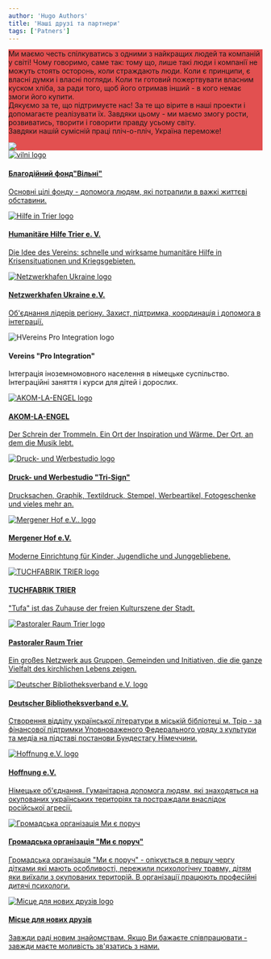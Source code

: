 ```yaml
---
author: 'Hugo Authors'
title: 'Наші друзі та партнери'
tags: ['Patners']
---
```


<div class='m-0 bg-fixed bg-cover'>
    <div style='background-color: rgba(220, 38, 38, 0.8)' class='py-8 my-12'>
        <div class='grid lg:grid-cols-2 3xl:gap-8 lg:gap-6 gap-4 mx-auto container px-7'>
        <div class='text-left flex flex-col justify-center'>
        <p class='text-white py-4 text-lg text-justify'>Ми маємо честь спілкуватись з одними з найкращих людей  та компаній у світі!
Чому говоримо, саме так: тому що, лише такі люди і компанії не можуть стоять осторонь, коли страждають люди. Коли є принципи, є власні думки і власні погляди. Коли ти готовий пожертвувати власним куском хліба, за ради того, щоб його отримав  інший - в кого немає змоги його купити. <br>
Дякуємо за те, що підтримуєте нас! За те що вірите в наші проекти і допомагаєте реалізувати їх. Завдяки цьому - ми маємо змогу рости, розвиватись, творити і говорити правду усьому світу. <br>
Завдяки нашій сумісній праці пліч-о-пліч, Україна переможе! </p>
    </div>
    <div class='flex flex-col justify-center relative p-0'>
        <img src='/partnersImg/partners_ukr-flag.webp' class='pb-2 md:w-full lg:w-full 3xl:w-full m-auto md:m-0 lg:m-0 3xl:m-0'>	
    </div>
    </div>
    </div>
</div>
<div class='grid gap-6 md:grid-cols-2 grid-cols-1 md:gap-8 lg:gap-16 2xl:grid-cols-3 m-4'>
<!-- vilni -->
<a href="https://vilni.top/" target="_blank"><div class='relative dark:bg-white dark:text-black grid gap-0 grid-flow-row justify-items-center lg:grid-cols-2 grid-cols-1 md:max-xl-flex h-full border-2 border-red-300 hover:border-red-600 hover:shadow-2xl hover:text-blue-900 dark:hover:border-blue-600 p-8 m-2 rounded shadow-lg shadow-black dark:border-white'>
<div class='flex flex-col justify-around'>

<img src="/partnersImg/partners_vilni.webp" class="min-w-full h-4/5 md:w-1/2 my-0" alt="vilni logo" >
</div>
<div class='flex flex-col flex-wrap justify-around mx-6 my-0 md:justify-center md:-mt-12 lg:mt-0'>
<h4 class='text-xl text-red-500 font-semibold p-2 text-center md:mt-0'>Благодійний фонд"Вільні"</h4>
            <p class='px-0 pb-2 mt-0 md:mt-0'>
Основні цілі фонду - допомога людям, які потрапили в важкі життєві обставини.</p>
</div>
</div></a>
<!-- hilfe-trier -->
<a href="https://hilfe-trier.de/" target="_blank"><div class='relative dark:bg-white dark:text-black grid gap-0 grid-flow-row justify-items-center lg:grid-cols-2  grid-cols-1 md:max-xl-flex h-full border-2 border-red-300 hover:border-red-600 hover:shadow-2xl hover:text-blue-900 dark:hover:border-blue-600 p-8 m-2 rounded shadow-lg shadow-black dark:border-white'>
<div class='flex flex-col justify-around'>
<img src="/partnersImg/partners_hilfe.webp" class="w-10/12 mx-auto my-2 " alt="Hilfe in Trier logo">
</div>
<div class='flex flex-col flex-wrap justify-around m-2 md:justify-center md:w-full'>
<h4 class='text-xl text-red-500 font-semibold p-2 text-center md:my-0'>Humanitäre Hilfe Trier e. V. </h4>
            <p class='px-2 pb-2 mt-0 md:mt-0'>
Die Idee des Vereins: schnelle und wirksame humanitäre Hilfe in Krisensituationen und Kriegsgebieten.</p>
</div>
</div></a>
<!-- Netzwerkhafen Ukraine -->
<a href="https://www.netzwerkhafen.com/" target="_blank"><div class='relative dark:bg-white dark:text-black grid gap-0 grid-flow-row justify-items-center lg:grid-cols-2  grid-cols-1 md:max-xl-flex h-full py-12 border-2 border-red-300 hover:border-red-600 hover:shadow-2xl hover:text-blue-900 dark:hover:border-blue-600 p-8 m-2 rounded shadow-lg shadow-black dark:border-white'>
<div class='flex flex-col justify-around'>
<img src="/partnersImg/partners_netzwerk.webp" class="w-4/5 mx-auto my-2" alt="Netzwerkhafen Ukraine logo">

</div>
<div class='flex flex-col flex-wrap justify-around m-2 md:justify-center'>
<h4 class='text-xl text-red-500 font-semibold p-2 text-center md:my-0'>Netzwerkhafen Ukraine e.V. </h4>
            <p class='px-2 pb-2 mt-0 md:mt-0'>
Об'єднання лідерів регіону. Захист, підтримка, координація і допомога в інтеграції.</p>
</div>
</div></a>
<!-- Vereins "Pro Integration" -->
<div class='relative dark:bg-white dark:text-black grid gap-2 grid-flow-row justify-items-center lg:grid-cols-2 md:grid-cols-1  grid-cols-1 md:max-xl-flex h-full py-12 border-2 p-8 border-red-300 m-2 rounded shadow-lg  shadow-black dark:border-white dark:shadow-white'>
<div class='flex flex-col justify-around'>
<img src="/partnersImg/partners_pro-integr.webp" class="w-full mx-auto my-8" alt="HVereins Pro Integration logo">
</div>
<div class='flex flex-col flex-wrap justify-around m-2 md:justify-center'>
<h4 class='text-xl text-red-500 font-semibold p-2 text-center md:my-0'>Vereins "Pro Integration" </h4>
            <p class='px-2 pb-2 mt-0 md:mt-0'>
Інтеграція іноземномовного населення в німецьке суспільство. Інтеграційні заняття і курси для дітей і дорослих.</p>
</div>
</div>
<!-- AKOM-LA-ENGEL -->
<a href="http://www.akomlaengel.de/" target="_blank"><div class='relative dark:bg-white dark:text-black grid gap-0 grid-flow-row justify-items-center lg:grid-cols-2  grid-cols-1 md:max-xl-flex h-full py-12 border-2 border-red-300 hover:border-red-600 hover:shadow-2xl hover:text-blue-900 dark:hover:border-blue-600 p-8 m-2 rounded shadow-lg shadow-black dark:border-white'>
 <div class='flex flex-col justify-around'>

<img src="/partnersImg/partners_acom.webp" class="w-10/12 h-10/12 mx-auto my-2 " alt="AKOM-LA-ENGEL logo">

</div>
<div class='flex flex-col flex-wrap justify-around m-2 md:justify-center'>
<h4 class='text-xl text-red-500 font-semibold p-2 text-center md:my-0'>AKOM-LA-ENGEL </h4>
            <p class='px-2 pb-2 mt-0 md:mt-0'>
Der Schrein der Trommeln. 
Ein Ort der Inspiration und Wärme.
Der Ort, an dem die Musik lebt. </p>
</div>
</div></a>
<!-- Druck- und Werbestudio-->
<a href="http://tri-sign.de/" target="_blank"> <div class='relative dark:bg-white dark:text-black grid gap-0 grid-flow-row justify-items-center lg:grid-cols-2  grid-cols-1 md:max-xl-flex h-full py-12 border-2 border-red-300 hover:border-red-600 hover:shadow-2xl hover:text-blue-900 dark:hover:border-blue-600 p-8 m-2 rounded shadow-lg shadow-black dark:border-white'>
<div class='flex flex-col justify-around'>
<img src="/partnersImg/partners_trisign.webp" class="w-10/12 h-10/12 mx-auto " alt="Druck- und Werbestudio logo">
</div>
<div class='flex flex-col flex-wrap justify-around m-2 md:justify-center'>
<h4 class='text-xl text-red-500 font-semibold p-2 text-center md:my-0'>Druck- und Werbestudio "Tri-Sign" </h4>
            <p class='px-2 pb-2 mt-0 md:mt-0'>
Drucksachen, Graphik, Textildruck, Stempel, Werbeartikel, Fotogeschenke und vieles mehr an.</p>
</div>
</div></a>
<!-- Mergener Hof e.V. -->
<a href="http://mjctrier.de/" target="_blank"> <div class='relative dark:bg-white dark:text-black grid gap-0 grid-flow-row justify-items-center lg:grid-cols-2  grid-cols-1 py-20 md:max-xl-flex h-full border-2 border-red-300 hover:border-red-600 hover:shadow-2xl hover:text-blue-900 dark:hover:border-blue-600 p-8 m-2 rounded shadow-lg shadow-black dark:border-white'>
<div class='flex flex-col justify-around'>
<img src="/partnersImg/partners_mjc.webp" class="w-10/12 h-10/12 mx-auto " alt="Mergener Hof e.V.. logo">

</div>
<div class='flex flex-col flex-wrap justify-around m-2 md:justify-center'>
<h4 class='text-xl text-red-500 font-semibold p-2 text-center md:my-0'>Mergener Hof e.V. </h4>
            <p class='px-2 pb-2 mt-0 md:mt-0'>
Moderne Einrichtung für Kinder, Jugendliche und Junggebliebene.</p>
</div>
</div></a>
<!-- TUCHFABRIK TRIER -->
<a href="https://tufa-trier.de/" target="_blank"> <div class='relative dark:bg-white dark:text-black grid gap-0 grid-flow-row justify-items-center lg:grid-cols-2  grid-cols-1 md:max-xl-flex h-full py-20 border-2 border-red-300 hover:border-red-600 hover:shadow-2xl hover:text-blue-900 dark:hover:border-blue-600 p-8 m-2 rounded shadow-lg shadow-black dark:border-white'>
<div class='flex flex-col justify-around'>
<img src="/partnersImg/partners_tufa.webp" class="w-10/12 h-10/12 mx-auto my-2 " alt="TUCHFABRIK TRIER logo">
</div>
<div class='flex flex-col flex-wrap justify-around m-2 md:justify-center'>
<h4 class='text-xl text-red-500 font-semibold p-2 text-center md:my-0'>TUCHFABRIK TRIER</h4>
            <p class='px-2 pb-2 mt-0 md:mt-0'>
"Tufa" ist das Zuhause der freien Kulturszene der Stadt.</p>
</div>
</div></a>
<!-- Pastoraler Raum Trier -->
<a href="https://www.pr-trier.de/" target="_blank"> <div class='relative dark:bg-white dark:text-black grid gap-0 grid-flow-row justify-items-center lg:grid-cols-2  grid-cols-1 md:max-xl-flex h-full border-2 py-12 md:py-0 border-red-300 hover:border-red-600 hover:shadow-2xl hover:text-blue-900 dark:hover:border-blue-600 p-8 m-2 rounded shadow-lg shadow-black dark:border-white'>
<div class='flex flex-col justify-around'>
<img src="/partnersImg/partners_pastoralen.webp" class="w-1/2 h-2/3 mx-auto" alt="Pastoraler Raum Trier logo">
	
</div>
<div class='flex flex-col flex-wrap justify-between my-0 md:my-2 md:justify-center'>
<h4 class='text-xl text-red-500 font-semibold p-2 text-center my-0'>Pastoraler Raum Trier</h4>
            <p class='px-2 pb-2 mt-0 md:mt-0'>
Ein großes Netzwerk aus Gruppen, Gemeinden und Initiativen, die die ganze Vielfalt des kirchlichen Lebens zeigen. </p>
</div>
</div></a>
<!-- Deutscher Bibliotheksverband e.V. -->
<a href="https://www.bibliotheksverband.de/" target="_blank"> <div class='relative dark:bg-white dark:text-black grid gap-0 grid-flow-row justify-items-center lg:grid-cols-2  grid-cols-1 md:max-xl-flex h-full border-2 border-red-300 hover:border-red-600 hover:shadow-2xl hover:text-blue-900 dark:hover:border-blue-600 p-8 m-2 rounded shadow-lg shadow-black dark:border-white'>
<div class='flex flex-col justify-around'>
<img src="/partnersImg/partners_dbv.webp" class="w-3/4 h-3/4 mx-auto my-2 " alt="Deutscher Bibliotheksverband e.V. logo">

</div>
<div class='flex flex-col flex-wrap justify-between mx-0 md:justify-center'>
<h4 class='text-xl text-red-500 font-semibold p-2 text-center mt-0'>Deutscher Bibliotheksverband e.V.</h4>
            <p class='px-2 pb-2 mt-0 md:mt-0'>
Створення відділу української літератури в міській бібліотеці м. Трір - за фінансової підтримки 
Уповноваженого Федерального уряду з культури та медіа на підставі постанови Бундестагу Німеччини.</p>
</div>
</div></a>
<!-- Hoffnung e.V. -->
<a href="https://www.facebook.com/mwanzek1" target="_blank"> <div class='relative dark:bg-white dark:text-black grid gap-0 grid-flow-row justify-items-center lg:grid-cols-2  grid-cols-1 md:max-xl-flex h-full border-2 border-red-300 hover:border-red-600 hover:shadow-2xl hover:text-blue-900 dark:hover:border-blue-600 p-8 m-2 rounded shadow-lg shadow-black dark:border-white'>
<div class='flex flex-col justify-around'>
<img src="/partnersImg/partners_hoffnung.webp" class="w-10/12 h-3/4 mx-auto my-2 " alt="Hoffnung e.V. logo">
</div>
<div class='flex flex-col flex-wrap justify-around m-2 md:justify-center'>
<h4 class='text-xl text-red-500 font-semibold p-2 text-center md:my-0'>Hoffnung e.V. </h4>
            <p class='px-2 pb-2 mt-0 md:mt-0'>
Німецьке об'єднання.
Гуманітарна допомога людям, які знаходяться на окупованих українських територіях та постраждали внаслідок російської агресії.</p>
</div>
</div></a>
<!-- Громадська організація Ми є поруч -->
<a href="https://www.facebook.com/profile.php?id=100067834763509" target="_blank"> <div class='relative dark:bg-white dark:text-black grid gap-0 grid-flow-row justify-items-center lg:grid-cols-2  grid-cols-1 md:max-xl-flex h-full border-2 border-red-300 hover:border-red-600 hover:shadow-2xl hover:text-blue-900 dark:hover:border-blue-600 p-8 m-2 rounded shadow-lg shadow-black dark:border-white'>
<div class='flex flex-col justify-around'>

<img src="/partnersImg/partners_mi-e.webp" class="w-10/12 mx-auto my-2 " alt="Громадська організація Ми є поруч">

</div>
<div class='flex flex-col flex-wrap justify-between mx-0 md:justify-center'>
<h4 class='text-xl text-red-500 font-semibold p-2 text-center my-0'>Громадська організація "Ми є поруч" </h4>
            <p class='px-0 pb-2 mt-0 md:mt-0'>
Громадська організація "Ми є поруч" - опікується в першу чергу дітками які мають особливості, пережили психологічну травму, дітям яки виїхали з окупованих територій. 
В організації працюють професійні дитячі психологи. </p>
</div>
</div></a>
<!-- Місце для нових друзів -->
<a href="https://hilfe-trier.de/" target="_blank"> <div class='relative dark:bg-white dark:text-black grid gap-0 grid-flow-row justify-items-center lg:grid-cols-2  grid-cols-1 md:max-xl-flex h-full border-2 border-red-300 hover:border-red-600 hover:shadow-2xl hover:text-blue-900 dark:hover:border-blue-600 p-8 m-2 rounded shadow-lg shadow-black dark:border-white'>
<div class='flex flex-col justify-around'>
<img src="/partnersImg/partners_new-friends.webp" class="w-10/12 mx-auto my-2 " alt="Місце для нових друзів logo">
</div>
<div class='flex flex-col flex-wrap justify-around m-2 md:justify-center'>
<h4 class='text-xl text-red-500 font-semibold p-2 text-center md:my-0'>Місце для нових друзів </h4>
            <p class='px-2 pb-2 mt-0 md:mt-0'>
Завжди раді новим знайомствам. Якщо Ви бажаєте співпрацювати - завжди маєте моливість зв'язатись з нами. </p>
</div>
</div></a>
</div>
